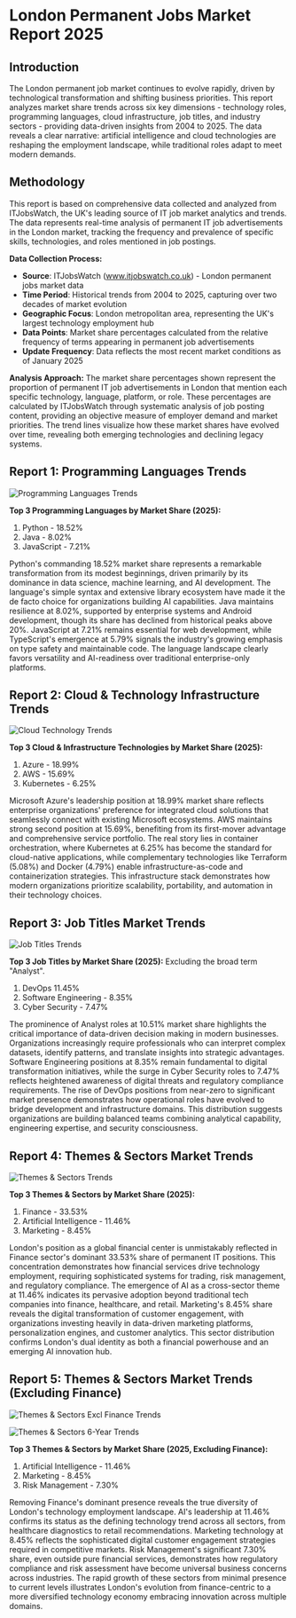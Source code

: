 # London Permanent Jobs Market Report 2025

## Introduction

The London permanent job market continues to evolve rapidly, driven by technological transformation and shifting business priorities. This report analyzes market share trends across six key dimensions - technology roles, programming languages, cloud infrastructure, job titles, and industry sectors - providing data-driven insights from 2004 to 2025. The data reveals a clear narrative: artificial intelligence and cloud technologies are reshaping the employment landscape, while traditional roles adapt to meet modern demands.

## Methodology

This report is based on comprehensive data collected and analyzed from ITJobsWatch, the UK's leading source of IT job market analytics and trends. The data represents real-time analysis of permanent IT job advertisements in the London market, tracking the frequency and prevalence of specific skills, technologies, and roles mentioned in job postings.

**Data Collection Process:**
- **Source**: ITJobsWatch (www.itjobswatch.co.uk) - London permanent jobs market data
- **Time Period**: Historical trends from 2004 to 2025, capturing over two decades of market evolution
- **Geographic Focus**: London metropolitan area, representing the UK's largest technology employment hub
- **Data Points**: Market share percentages calculated from the relative frequency of terms appearing in permanent job advertisements
- **Update Frequency**: Data reflects the most recent market conditions as of January 2025

**Analysis Approach:**
The market share percentages shown represent the proportion of permanent IT job advertisements in London that mention each specific technology, language, platform, or role. These percentages are calculated by ITJobsWatch through systematic analysis of job posting content, providing an objective measure of employer demand and market priorities. The trend lines visualize how these market shares have evolved over time, revealing both emerging technologies and declining legacy systems.

## Report 1: Programming Languages Trends

![Programming Languages Trends](programming_languages_trends.png)

**Top 3 Programming Languages by Market Share (2025):**
1. Python - 18.52%
2. Java - 8.02%
3. JavaScript - 7.21%

Python's commanding 18.52% market share represents a remarkable transformation from its modest beginnings, driven primarily by its dominance in data science, machine learning, and AI development. The language's simple syntax and extensive library ecosystem have made it the de facto choice for organizations building AI capabilities. Java maintains resilience at 8.02%, supported by enterprise systems and Android development, though its share has declined from historical peaks above 20%. JavaScript at 7.21% remains essential for web development, while TypeScript's emergence at 5.79% signals the industry's growing emphasis on type safety and maintainable code. The language landscape clearly favors versatility and AI-readiness over traditional enterprise-only platforms.

## Report 2: Cloud & Technology Infrastructure Trends

![Cloud Technology Trends](cloud_technology_trends.png)

**Top 3 Cloud & Infrastructure Technologies by Market Share (2025):**
1. Azure - 18.99%
2. AWS - 15.69%
3. Kubernetes - 6.25%

Microsoft Azure's leadership position at 18.99% market share reflects enterprise organizations' preference for integrated cloud solutions that seamlessly connect with existing Microsoft ecosystems. AWS maintains strong second position at 15.69%, benefiting from its first-mover advantage and comprehensive service portfolio. The real story lies in container orchestration, where Kubernetes at 6.25% has become the standard for cloud-native applications, while complementary technologies like Terraform (5.08%) and Docker (4.79%) enable infrastructure-as-code and containerization strategies. This infrastructure stack demonstrates how modern organizations prioritize scalability, portability, and automation in their technology choices.

## Report 3: Job Titles Market Trends

![Job Titles Trends](job_titles_trends.png)

**Top 3 Job Titles by Market Share (2025):**
Excluding the broad term "Analyst".

1. DevOps 11.45%
2. Software Engineering - 8.35%
3. Cyber Security - 7.47%

The prominence of Analyst roles at 10.51% market share highlights the critical importance of data-driven decision making in modern businesses. Organizations increasingly require professionals who can interpret complex datasets, identify patterns, and translate insights into strategic advantages. Software Engineering positions at 8.35% remain fundamental to digital transformation initiatives, while the surge in Cyber Security roles to 7.47% reflects heightened awareness of digital threats and regulatory compliance requirements. The rise of DevOps positions from near-zero to significant market presence demonstrates how operational roles have evolved to bridge development and infrastructure domains. This distribution suggests organizations are building balanced teams combining analytical capability, engineering expertise, and security consciousness.

## Report 4: Themes & Sectors Market Trends

![Themes & Sectors Trends](themes_sectors_trends.png)

**Top 3 Themes & Sectors by Market Share (2025):**
1. Finance - 33.53%
2. Artificial Intelligence - 11.46%
3. Marketing - 8.45%

London's position as a global financial center is unmistakably reflected in Finance sector's dominant 33.53% share of permanent IT positions. This concentration demonstrates how financial services drive technology employment, requiring sophisticated systems for trading, risk management, and regulatory compliance. The emergence of AI as a cross-sector theme at 11.46% indicates its pervasive adoption beyond traditional tech companies into finance, healthcare, and retail. Marketing's 8.45% share reveals the digital transformation of customer engagement, with organizations investing heavily in data-driven marketing platforms, personalization engines, and customer analytics. This sector distribution confirms London's dual identity as both a financial powerhouse and an emerging AI innovation hub.

## Report 5: Themes & Sectors Market Trends (Excluding Finance)

![Themes & Sectors Excl Finance Trends](themes_sectors_excl_finance_trends.png)

![Themes & Sectors 6-Year Trends](themes_sectors_6year_trends.png)

**Top 3 Themes & Sectors by Market Share (2025, Excluding Finance):**
1. Artificial Intelligence - 11.46%
2. Marketing - 8.45%
3. Risk Management - 7.30%

Removing Finance's dominant presence reveals the true diversity of London's technology employment landscape. AI's leadership at 11.46% confirms its status as the defining technology trend across all sectors, from healthcare diagnostics to retail recommendations. Marketing technology at 8.45% reflects the sophisticated digital customer engagement strategies required in competitive markets. Risk Management's significant 7.30% share, even outside pure financial services, demonstrates how regulatory compliance and risk assessment have become universal business concerns across industries. The rapid growth of these sectors from minimal presence to current levels illustrates London's evolution from finance-centric to a more diversified technology economy embracing innovation across multiple domains.